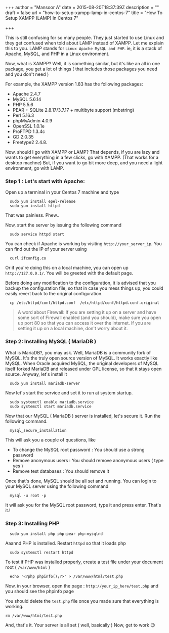 +++
author = "Mansoor A"
date = 2015-08-20T18:37:39Z
description = ""
draft = false
url = "how-to-setup-xampp-lamp-in-centos-7"
title = "How To Setup XAMPP (LAMP) In Centos 7"

+++


This is still confusing for so many people. They just started to use Linux and they get confused when told about LAMP instead of XAMPP. Let me explain this to you. LAMP stands for `Linux Apache MySQL and PHP`. ie, it is a stack of Apache, MySQL, and PHP in a Linux environment.


Now, what is XAMPP? Well, it is something similar, but it's like an all in one package, you get a lot of things ( that includes those packages you need and you don't need )

For example, the XAMPP version 1.83 has the following packages:

 - Apache 2.4.7
 - MySQL 5.6.14
 - PHP 5.5.6
 - PEAR + SQLite 2.8.17/3.7.17 + multibyte support (mbstring)
 - Perl 5.16.3
 - phpMyAdmin 4.0.9
 - OpenSSL 1.0.1e
 - ProFTPD 1.3.4c
 - GD 2.0.35    
 - Freetype2 2.4.8.

  
Now, should I go with XAMPP or LAMP? That depends, if you are lazy and wants to get everything in a few clicks, go with XAMPP. (That works for a desktop machne) But, if you want to go bit more deep, and you need a light environment, go with LAMP.



### Step 1 : Let's start with Apache:

Open up a terminal in your Centos 7 machine and type
```
  sudo yum install epel-release
  sudo yum install httpd
```
    
That was painless. Phew..
 
Now, start the server by issuing the following command  
```
  sudo service httpd start
```
  
You can check if Apache is working by visiting `http://your_server_ip`. You can find out the IP of your server using
```
  curl ifconfig.co
```

Or if you're doing this on a local machine, you can open up `http://127.0.0.1/`. You will be greeted with the default page.

Before doing any modification to the configuration, it is advised that you backup the configuration file, so that in case you mess things up, you could easily revert back to the original configuration.

```
  cp /etc/httpd/conf/httpd.conf  /etc/httpd/conf/httpd.conf.original
```
  
> A word about Firewall: If you are setting it up on a server and have some sort of Firewall enabled (and you should), make sure you open up port 80 so that you can access it over the internet. If you are setting it up on a local machine, don't worry about it.


### Step 2: Installing MySQL ( MariaDB )

What is MariaDB?, you may ask. Well, MariaDB is a community fork of MySQL. It's the truly open source version of MySQL. 
It works exactly like MySQL. When Oracle acquired MySQL, the original developers of MySQL itself forked MariaDB and released under GPL license, so that it stays open source. Anyway, let's install it
  
```
  sudo yum install mariadb-server
```
  
Now let's start the service and set it to run at system startup.
  
```
  sudo systemctl enable mariadb.service
  sudo systemctl start mariadb.service
```
  

Now that our MySQL ( MariaDB ) server is installed, let's secure it. Run the following command.

```
  mysql_secure_installation
```
  
This will ask you a couple of questions, like

 - To change the MySQL root password : You should use a strong password
 - Remove anonymous users : You should remove anonymous users ( type yes )
 - Remove test databases : You should remove it
  
Once that's done, MySQL should be all set and running. You can login to your MySQL server using the following command

```
  mysql -u root -p
```
  
It will ask you for the MySQL root password, type it and press enter. That's it.!

### Step 3: Installing PHP

```
  sudo yum install php php-pear php-mysqlnd
```
  
Aaannd PHP is installed. Restart `httpd` so that it loads php
```
  sudo systemctl restart httpd
```

To test if PHP was installed properly, create a test file under your document root ( `/var/www/html` )
  
```
  echo '<?php phpinfo();?>' > /var/www/html/test.php
```
  
Now, in your browser, open the page : `http://your_ip_here/test.php` and you should see the phpinfo page

You should delete the `test.php` file once you made sure that everything is working.

```
rm /var/www/html/test.php
```

And, that's it. Your server is all set ( well, basically ) Now, get to work 😉

